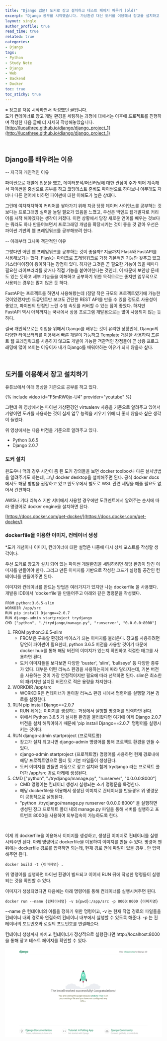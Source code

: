 ```yaml
---
title: "Django 입문! 도커로 장고 설치하고 테스트 페이지 띄우기 (old)"
excerpt: "Django 공부를 시작했습니다. 가상환경 대신 도커를 이용해서 장고를 설치하고 프로젝트를 생성하여 테스트 페이지를 띄워봅니다."
layout: single
author_profile: true
read_time: true
related: true
categories:
- Django
tags:
- Python
- Study Note
- Django
- Web
- Backend
- Docker
toc: true
toc_sticky: true
---
```


※ 장고를 처음 시작하면서 작성했던 글입니다.  
도커 컨테이너로 장고 개발 환경을 세팅하는 과정에 대해서는 이후에 프로젝트를 진행하며 작성한 다음 글에 더 자세히 작성해놓았습니다.  
[http://lucathree.github.io/django/django_project_1](http://lucathree.github.io/django/django_project_1)  
  
</br>

## Django를 배우려는 이유

-- 지극히 개인적인 이유

파이썬으로 개발에 입문을 했고, 데이터분석/머신러닝에 대한 관심이 주가 되어 계속해서 파이썬을 중심으로 공부를 하고 코딩테스트 준비도 파이썬으로 하다보니 아무래도 자바나 다른 언어에 비하면 파이썬에 대한 이해도가 높은 상태다.

그런데 여차저차하여 커리어를 쌓아가기 위해 지금 당장 데이터 사이언스를 공부하는 것 보다는 프로그래밍 실력을 늘릴 필요가 있음을 느꼈고, 우선은 백엔드 웹개발자로 커리어를 시작 해야겠다는 생각이 커졌다. 이런 상황에서 당장 새로운 언어를 배우는 것보다는 뭐라도 하나 만들어보면서 프로그래밍 개념을 확장시키는 것이 좋을 것 같아 우선은 파이썬 기반의 웹 프레임워크를 공부해보려 한다.

-- 아래부터 그나마 객관적인 이유

그렇다면 어떤 웹 프레임워크를 공부하는 것이 좋을까? 지금까지 Flask와 FastAPI를 사용해보기는 했다. Flask는 마이크로 프레임워크로 가장 기본적인 기능만 갖추고 있고 커스터마이징이 용이하다는 장점이 있다. 하지만 그것은 곧 필요한 기능이 있을 때마다 필요한 라이브러리를 찾거나 직접 기능을 붙여야한다는 것인데, 이 때문에 보안상 문제도 있는 듯하고 세부 기능들을 이해하고 공부하기 위한 목적으로는 좋지만 업무적으로 사용되는 경우는 많지 않은 듯 하다.

FastAPI는 프로젝트를 하면서 사용해봤는데 (정말 작은 규모의 프로젝트였기에 가능한 것이었겠지만) 도큐먼트만 보고도 간단한 REST API를 만들 수 있을 정도로 사용성이 좋았고, 파이썬의 단점인 느린 수행 속도를 커버할 수 있는 점이 좋았다. 하지만 FastAPI 역시 아직까지는 국내에서 상용 프로그램 개발용으로는 많이 사용되지 않는 듯 하다.

결국 개인적으로는 취업을 위해서 Django를 배우는 것이 유리한 상황인데, Django의 다양한 라이브러리를 이용해서 빠른 개발이 가능하고 Template 개념을 사용하여 프론트 웹 프레임워크를 사용하지 않고도 개발이 가능한 객관적인 장점들이 곧 상용 프로그래밍에 많이 쓰이는 이유이자 내가 Django를 배워야하는 이유가 되지 않을까 싶다.

​    

## **도커를 이용해서 장고 설치하기**

유튜브에서 아래 영상을 기준으로 공부를 하고 있다. 

{% include video id="F5mRW0jo-U4" provider="youtube" %}

그런데 위 영상에서는 파이썬 가상환경인 virtualenv 사용을 기준으로 알려주고 있어서 기왕이면 도커를 사용하는 것이 실제 업무 능력을 키우기 위해 더 좋지 않을까 싶은 생각이 들었다.

위 영상에서는 다음 버전을 기준으로 알려주고 있다.

- Python 3.6.5
- Django 2.0.7

### 도커 설치

윈도우나 맥의 경우 시간이 좀 된 도커 강의들을 보면 docker toolbox나 다른 설치방법을 알려주기도 하는데, 그냥 docker desktop을 설치해주면 된다. 공식 docker docs에서도 해당 방법을 권장하고 있고 윈도우에서 별도로 WSL 관련 세팅을 해줄 필요도 없어서 간편하다.

AWS나 기타 리눅스 기반 서버에서 사용할 경우에만 도큐멘트에서 알려주는 순서에 따라 명령어로 docker engine을 설치하면 된다.

[https://docs.docker.com/get-docker/](https://docs.docker.com/get-docker/)

### dockerfile을 이용한 이미지, 컨테이너 생성

*도커 개념이나 이미지, 컨테이너에 대한 설명은 나중에 다시 상세 포스트를 작성할 생각이다.

우선 도커로 장고가 설치 되어 있는 파이썬 개발환경을 세팅하려면 해당 환경이 담긴 이미지를 만들어야 한다. 그리고 만든 이미지를 기반으로 작성한 코드가 실행될 공간인 컨테이너를 만들어주면 된다.

이미지와 컨테이너를 만드는 방법은 여러가지가 있지만 나는 dockerfile 을 사용했다. 개발용 IDE에서 'dockerfile'을 만들어주고 아래와 같은 명령문을 작성했다.

```docker
FROM python:3.6.5-slim
WORKDIR /app/src
RUN pip install Django==2.0.7
RUN django-admin startproject trydjango
CMD ["python", "./trydjango/manage.py", "runserver", "0.0.0.0:8000"]
```

1. FROM python:3.6.5-slim
   - FROM은 구축할 환경의 베이스가 되는 이미지를 불러온다. 장고를 사용하려면 당연히 파이썬이 필요한데, python 3.6.5 버전을 사용할 것이기 때문에 docker hub를 통해 해당 버전의 이미지가 있는지 확인하고 적절한 태그를 사용하면 된다.
   - 도커 이미지들을 보다보면 다양한 'buster', 'slim', 'bullseye' 등 다양한 종류가 있다. 대부분 어떤 리눅스 환경을 사용하는지에 따라 달라지는데, 기본 버전을 사용하는 것이 가장 안정적이지만 필요에 따라 선택하면 된다. slim은 최소한의 패키지만 설치된 버전으로 적은 용량을 차지한다.
2. WORKDIR /app/src
   - WORKDIR은 컨테이너가 돌아갈 리눅스 환경 내에서 명령어를 실행할 기본 경로를 설정한다.
3. RUN pip install Django==2.0.7
   - RUN 뒤에는 이미지를 생성하는 과정에서 실행할 명령어를 입력하면 된다. 
   - 위에서 Python 3.6.5 가 설치된 환경을 불러왔다면 여기에 이제 Django 2.0.7 버전을 설치 해줘야하기 때문에 'pip install Django==2.0.7' 명령어를 실행시키는 것이다.
4. RUN django-admin startproject {프로젝트명}
   - 장고가 설치 되고나면 django-admin 명령어를 통해 프로젝트 환경을 만들 수 있다.
   - django-admin startproject {프로젝트명} 명령어를 사용하면 현재 경로내에 해당 프로젝트명으로 폴더 및 기본 파일들이 생성된다.
   - 도커 이미지를 만들면 자동으로 장고 설치와 함께 trydjango 라는 프로젝트 폴더가 /app/src 경로 아래에 생성된다.
5. CMD ["python", "./trydjango/manage.py", "runserver", "0.0.0.0:8000"]
   - CMD 명령어는 컨테이너 생성시 실행되는 초기 명령문을 특정한다.
   - 해당 dockerfile을 이용해서 생성된 이미지로 컨테이너를 만들경우 위 명령문이 공통적으로 실행된다.
   - "python ./trydjango/manage.py runserver 0.0.0.0:8000" 을 실행하면 생성된 장고 프로젝트 폴더 내의 manage.py 파일을 통해 서버를 실행하고 포트번호 8000을 사용하여 외부접속이 가능하도록 한다.

​    

이제 위 dockerfile을 이용해서 이미지를 생성하고, 생성된 이미지로 컨테이너를 실행시켜주면 된다. 아래 명령어로 dockerfile을 이용하여 이미지를 만들 수 있다. 명령어 맨 뒤에는 dockerfile 경로를 입력하면 되는데, 현재 경로 안에 파일이 있을 경우 . 만 입력해주면 된다.

```docker
docker build -t {이미지명} .
```

위 명령어를 실행하면 파이썬 환경이 빌드되고 이어서 RUN 뒤에 작성한 명령들이 실행되는 것을 확인할 수 있다.

이미지가 생성되었다면 다음에는 아래 명령어를 통해 컨테이너를 실행시켜주면 된다.

```docker
docker run --name {컨테이너명} -v ${pwd}:/app/src -p 8000:8000 {이미지명}
```

--name 은 컨테이너의 이름을 정하기 위한 명령어고, -v 는 현재 작업 경로의 파일들을 컨테이너 내의 경로와 연결하여 컨테이너 내부에서 실행할 수 있도록 해준다. -p 는 컨테이너의 포트번호와 로컬의 포트번호를 연결해준다.

컨테이너 생성까지 마치고 컨테이너가 정상적으로 실행된다면 http://localhost:8000 을 통해 장고 테스트 페이지를 확인할 수 있다.

<p align="center"><img src="https://raw.githubusercontent.com/lucathree/lucathree.github.io/master/assets/images/2022/2022-03-01.PNG"></p>
